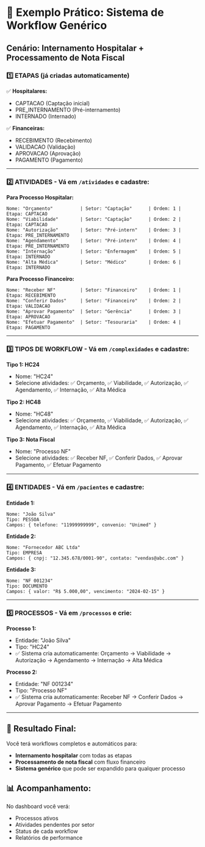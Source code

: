 # 🎯 Exemplo Prático: Sistema de Workflow Genérico

## Cenário: Internamento Hospitalar + Processamento de Nota Fiscal

### 1️⃣ **ETAPAS** (já criadas automaticamente)
✅ **Hospitalares:**
- CAPTACAO (Captação inicial)
- PRE_INTERNAMENTO (Pré-internamento) 
- INTERNADO (Internado)

✅ **Financeiras:**
- RECEBIMENTO (Recebimento)
- VALIDACAO (Validação)
- APROVACAO (Aprovação)
- PAGAMENTO (Pagamento)

---

### 2️⃣ **ATIVIDADES** - Vá em `/atividades` e cadastre:

**Para Processo Hospitalar:**
```
Nome: "Orçamento"          | Setor: "Captação"      | Ordem: 1 | Etapa: CAPTACAO
Nome: "Viabilidade"        | Setor: "Captação"      | Ordem: 2 | Etapa: CAPTACAO
Nome: "Autorização"        | Setor: "Pré-intern"    | Ordem: 3 | Etapa: PRE_INTERNAMENTO
Nome: "Agendamento"        | Setor: "Pré-intern"    | Ordem: 4 | Etapa: PRE_INTERNAMENTO
Nome: "Internação"         | Setor: "Enfermagem"    | Ordem: 5 | Etapa: INTERNADO
Nome: "Alta Médica"        | Setor: "Médico"        | Ordem: 6 | Etapa: INTERNADO
```

**Para Processo Financeiro:**
```
Nome: "Receber NF"         | Setor: "Financeiro"    | Ordem: 1 | Etapa: RECEBIMENTO
Nome: "Conferir Dados"     | Setor: "Financeiro"    | Ordem: 2 | Etapa: VALIDACAO
Nome: "Aprovar Pagamento"  | Setor: "Gerência"      | Ordem: 3 | Etapa: APROVACAO
Nome: "Efetuar Pagamento"  | Setor: "Tesouraria"    | Ordem: 4 | Etapa: PAGAMENTO
```

---

### 3️⃣ **TIPOS DE WORKFLOW** - Vá em `/complexidades` e cadastre:

**Tipo 1: HC24**
- Nome: "HC24"
- Selecione atividades: ✅ Orçamento, ✅ Viabilidade, ✅ Autorização, ✅ Agendamento, ✅ Internação, ✅ Alta Médica

**Tipo 2: HC48** 
- Nome: "HC48"
- Selecione atividades: ✅ Orçamento, ✅ Viabilidade, ✅ Autorização, ✅ Agendamento, ✅ Internação, ✅ Alta Médica

**Tipo 3: Nota Fiscal**
- Nome: "Processo NF"
- Selecione atividades: ✅ Receber NF, ✅ Conferir Dados, ✅ Aprovar Pagamento, ✅ Efetuar Pagamento

---

### 4️⃣ **ENTIDADES** - Vá em `/pacientes` e cadastre:

**Entidade 1:**
```
Nome: "João Silva"
Tipo: PESSOA
Campos: { telefone: "11999999999", convenio: "Unimed" }
```

**Entidade 2:**
```
Nome: "Fornecedor ABC Ltda"
Tipo: EMPRESA  
Campos: { cnpj: "12.345.678/0001-90", contato: "vendas@abc.com" }
```

**Entidade 3:**
```
Nome: "NF 001234"
Tipo: DOCUMENTO
Campos: { valor: "R$ 5.000,00", vencimento: "2024-02-15" }
```

---

### 5️⃣ **PROCESSOS** - Vá em `/processos` e crie:

**Processo 1:**
- Entidade: "João Silva"
- Tipo: "HC24"
- ✅ Sistema cria automaticamente: Orçamento → Viabilidade → Autorização → Agendamento → Internação → Alta Médica

**Processo 2:**
- Entidade: "NF 001234" 
- Tipo: "Processo NF"
- ✅ Sistema cria automaticamente: Receber NF → Conferir Dados → Aprovar Pagamento → Efetuar Pagamento

---

## 🎉 Resultado Final:

Você terá workflows completos e automáticos para:
- **Internamento hospitalar** com todas as etapas
- **Processamento de nota fiscal** com fluxo financeiro
- **Sistema genérico** que pode ser expandido para qualquer processo

## 📊 Acompanhamento:

No dashboard você verá:
- Processos ativos
- Atividades pendentes por setor
- Status de cada workflow
- Relatórios de performance